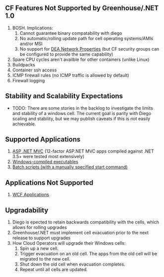 ## CF Features Not Supported by Greenhouse/.NET 1.0

1. BOSH. Implications:
   1. Cannot guarantee binary compatability with diego
   2. No automatic/rolling update path for cell operating systems/AMIs and/or MSI
   3. No support for [DEA Network Properties](https://docs.cloudfoundry.org/concepts/security.html#network-traffic) (but CF security groups can be configured to provide the same capability)
1. Spare CPU cycles aren't availble for other containers (unlike Linux)
1. Buildpacks
1. Container ssh access
1. ICMP firewall rules (no ICMP traffic is allowed by default)
1. Firewall logging

## Stability and Scalability Expectations

- TODO: There are some stories in the backlog to investigate the limits and stability of a windows cell. The current goal is parity with Diego scaling and stability, but we may publish caveats if this is not easily achievable.

## Supported Applications

1. [ASP .NET MVC](https://github.com/cloudfoundry-incubator/wats/tree/af669382b4639e7605afc23f1dc8d48d8bfa5dd1/assets/nora/NoraPublished) (12-factor ASP.NET MVC apps compiled against .NET 3.5+ were tested most extensively)
1. [Windows-compiled executables](https://github.com/cloudfoundry-incubator/wats/tree/af669382b4639e7605afc23f1dc8d48d8bfa5dd1/assets/webapp)
1. [Batch scripts (with a manually specified start command)](https://github.com/cloudfoundry-incubator/wats/tree/af669382b4639e7605afc23f1dc8d48d8bfa5dd1/assets/batch-script)

## Applications Not Supported

1. [WCF Applications](http://forums.iis.net/t/1174466.aspx)

## Upgradability

1. Diego is epected to retain backwards compatibility with the cells, which allows for rolling upgrades
1. Greenhouse/.NET must implement cell evacuation prior to the next release to support upgrades
1. How Cloud Operators will upgrade their Windows cells:
   1. Spin up a new cell.
   1. Trigger evacuation on an old cell. The apps from the old cell will be migrated to the new cell.
   1. Shut down the old cell when evacuation completes.
   1. Repeat until all cells are updated.
